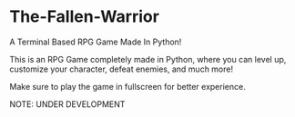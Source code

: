 # The-Fallen-Warrior
A Terminal Based RPG Game Made In Python!

This is an RPG Game completely made in Python, where you can level up, customize your character, defeat enemies, and much more!

Make sure to play the game in fullscreen for better experience.

NOTE: UNDER DEVELOPMENT